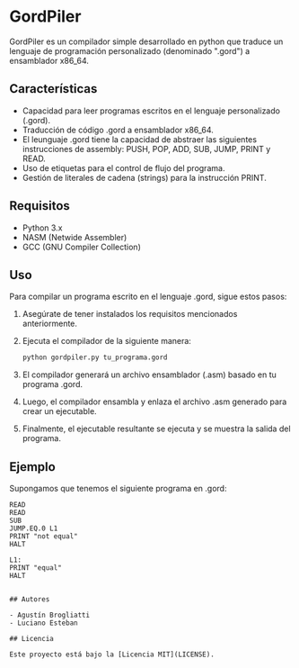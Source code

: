 # GordPiler

GordPiler es un compilador simple desarrollado en python que traduce un lenguaje de programación personalizado (denominado ".gord") a ensamblador x86_64.

## Características

- Capacidad para leer programas escritos en el lenguaje personalizado (.gord).
- Traducción de código .gord a ensamblador x86_64.
- El leunguaje .gord tiene la capacidad de abstraer las siguientes instrucciones de assembly: PUSH, POP, ADD, SUB, JUMP, PRINT y READ.
- Uso de etiquetas para el control de flujo del programa.
- Gestión de literales de cadena (strings) para la instrucción PRINT.

## Requisitos

- Python 3.x
- NASM (Netwide Assembler)
- GCC (GNU Compiler Collection)

## Uso

Para compilar un programa escrito en el lenguaje .gord, sigue estos pasos:

1. Asegúrate de tener instalados los requisitos mencionados anteriormente.
2. Ejecuta el compilador de la siguiente manera:

    ```bash
    python gordpiler.py tu_programa.gord
    ```

3. El compilador generará un archivo ensamblador (.asm) basado en tu programa .gord.
4. Luego, el compilador ensambla y enlaza el archivo .asm generado para crear un ejecutable.
5. Finalmente, el ejecutable resultante se ejecuta y se muestra la salida del programa.

## Ejemplo

Supongamos que tenemos el siguiente programa en .gord:

```plaintext
READ
READ
SUB
JUMP.EQ.0 L1
PRINT "not equal"
HALT

L1:
PRINT "equal"
HALT


## Autores

- Agustín Brogliatti
- Luciano Esteban

## Licencia

Este proyecto está bajo la [Licencia MIT](LICENSE).